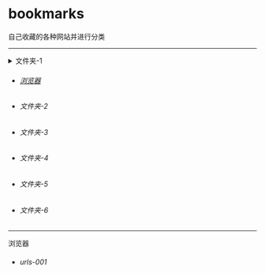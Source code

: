 # bookmarks
自己收藏的各种网站并进行分类

---

<details>
    <summary>文件夹-1</summary>
    <ul>
        <li><a href='www.222.com'>urls-001</a></li>
        <li>urls-002</li>
        <li>
            <details>
                <summary>文件夹-1-1</summary>
                   <ul>
                        <li><a href='www.222.com'>urls-001</a></li>
                    </ul>
            </details>
        </li>
    </ul>
</details>





- ###### [浏览器](#browser)

- ###### 文件夹-2

- ###### 文件夹-3

- ###### 文件夹-4

- ###### 文件夹-5

- ###### 文件夹-6

----

<a name='browser'>浏览器</a>

- ###### urls-001

